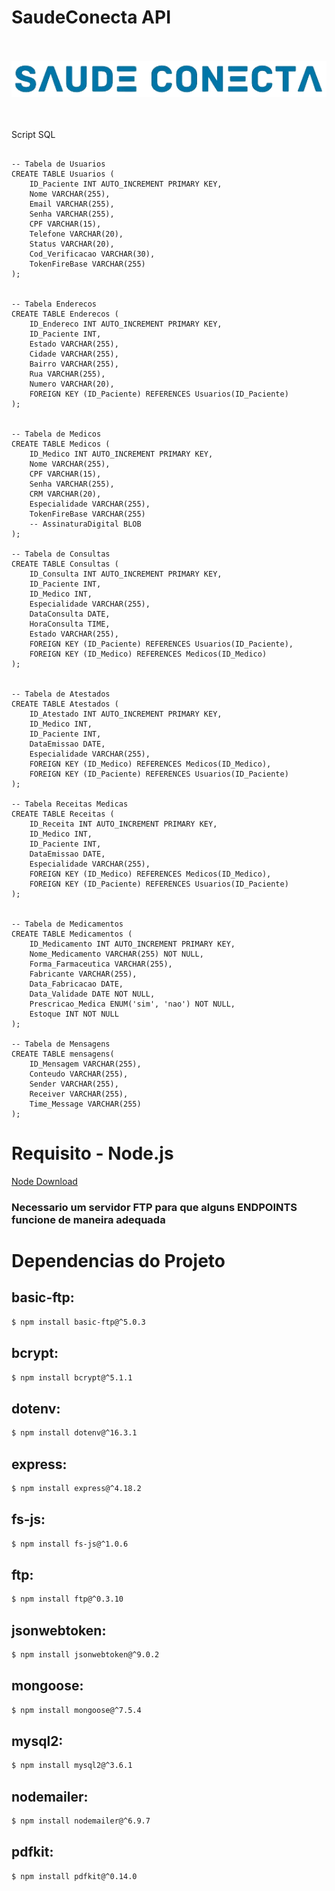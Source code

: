 # SaudeConecta API

<br>
<br>
<div align="center">
  <img src="https://raw.githubusercontent.com/educls/arquivos/main/logo_saude_conecta.png" alt="SaudeConecta Logo">
</div>
<br>
<br>

Script SQL

```mysql

-- Tabela de Usuarios
CREATE TABLE Usuarios (
    ID_Paciente INT AUTO_INCREMENT PRIMARY KEY,
    Nome VARCHAR(255),
    Email VARCHAR(255),
    Senha VARCHAR(255),
    CPF VARCHAR(15),
    Telefone VARCHAR(20),
    Status VARCHAR(20),
    Cod_Verificacao VARCHAR(30),
    TokenFireBase VARCHAR(255)
);


-- Tabela Enderecos
CREATE TABLE Enderecos (
    ID_Endereco INT AUTO_INCREMENT PRIMARY KEY,
    ID_Paciente INT,
    Estado VARCHAR(255),
    Cidade VARCHAR(255),
    Bairro VARCHAR(255),
    Rua VARCHAR(255),
    Numero VARCHAR(20),
    FOREIGN KEY (ID_Paciente) REFERENCES Usuarios(ID_Paciente)
);


-- Tabela de Medicos
CREATE TABLE Medicos (
    ID_Medico INT AUTO_INCREMENT PRIMARY KEY,
    Nome VARCHAR(255),
    CPF VARCHAR(15),
    Senha VARCHAR(255),
    CRM VARCHAR(20),
    Especialidade VARCHAR(255),
    TokenFireBase VARCHAR(255)
    -- AssinaturaDigital BLOB
);

-- Tabela de Consultas
CREATE TABLE Consultas (
    ID_Consulta INT AUTO_INCREMENT PRIMARY KEY,
    ID_Paciente INT,
    ID_Medico INT,
    Especialidade VARCHAR(255),
    DataConsulta DATE,
    HoraConsulta TIME,
    Estado VARCHAR(255),
    FOREIGN KEY (ID_Paciente) REFERENCES Usuarios(ID_Paciente),
    FOREIGN KEY (ID_Medico) REFERENCES Medicos(ID_Medico)
);


-- Tabela de Atestados
CREATE TABLE Atestados (
    ID_Atestado INT AUTO_INCREMENT PRIMARY KEY,
    ID_Medico INT,
    ID_Paciente INT,
    DataEmissao DATE,
    Especialidade VARCHAR(255),
    FOREIGN KEY (ID_Medico) REFERENCES Medicos(ID_Medico),
    FOREIGN KEY (ID_Paciente) REFERENCES Usuarios(ID_Paciente)
);

-- Tabela Receitas Medicas
CREATE TABLE Receitas (
    ID_Receita INT AUTO_INCREMENT PRIMARY KEY,
    ID_Medico INT,
    ID_Paciente INT,
    DataEmissao DATE,
    Especialidade VARCHAR(255),
    FOREIGN KEY (ID_Medico) REFERENCES Medicos(ID_Medico),
    FOREIGN KEY (ID_Paciente) REFERENCES Usuarios(ID_Paciente)
);


-- Tabela de Medicamentos
CREATE TABLE Medicamentos (
    ID_Medicamento INT AUTO_INCREMENT PRIMARY KEY,
    Nome_Medicamento VARCHAR(255) NOT NULL,
    Forma_Farmaceutica VARCHAR(255),
    Fabricante VARCHAR(255),
    Data_Fabricacao DATE,
    Data_Validade DATE NOT NULL,
    Prescricao_Medica ENUM('sim', 'nao') NOT NULL,
    Estoque INT NOT NULL
);

-- Tabela de Mensagens
CREATE TABLE mensagens(
    ID_Mensagem VARCHAR(255),
    Conteudo VARCHAR(255),
    Sender VARCHAR(255),
    Receiver VARCHAR(255),
    Time_Message VARCHAR(255)
);
```

# Requisito - Node.js <br>
<a href="https://nodejs.org/en/download">Node Download</a>
<br>
### Necessario um servidor FTP para que alguns ENDPOINTS funcione de maneira adequada

# Dependencias do Projeto

## basic-ftp:
```bash
$ npm install basic-ftp@^5.0.3
```

## bcrypt:
```bash
$ npm install bcrypt@^5.1.1
```

## dotenv:
```bash
$ npm install dotenv@^16.3.1
```

## express:
```bash
$ npm install express@^4.18.2
```

## fs-js:
```bash
$ npm install fs-js@^1.0.6
```

## ftp:
```bash
$ npm install ftp@^0.3.10
```

## jsonwebtoken:
```bash
$ npm install jsonwebtoken@^9.0.2
```

## mongoose:
```bash
$ npm install mongoose@^7.5.4
```

## mysql2:
```bash
$ npm install mysql2@^3.6.1
```

## nodemailer:
```bash
$ npm install nodemailer@^6.9.7
```

## pdfkit:
```bash
$ npm install pdfkit@^0.14.0
```









